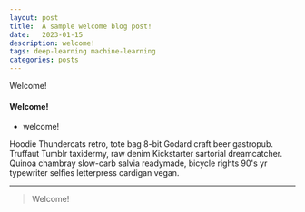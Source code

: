 ```yaml
---
layout: post
title:  A sample welcome blog post!
date:   2023-01-15
description: welcome!
tags: deep-learning machine-learning
categories: posts
---
```

Welcome!
#### Welcome!
<ul>
    <li>welcome!</li>
</ul>

Hoodie Thundercats retro, tote bag 8-bit Godard craft beer gastropub. Truffaut Tumblr taxidermy, raw denim Kickstarter sartorial dreamcatcher. Quinoa chambray slow-carb salvia readymade, bicycle rights 90's yr typewriter selfies letterpress cardigan vegan.

<hr>

<blockquote>
    Welcome!
</blockquote>

